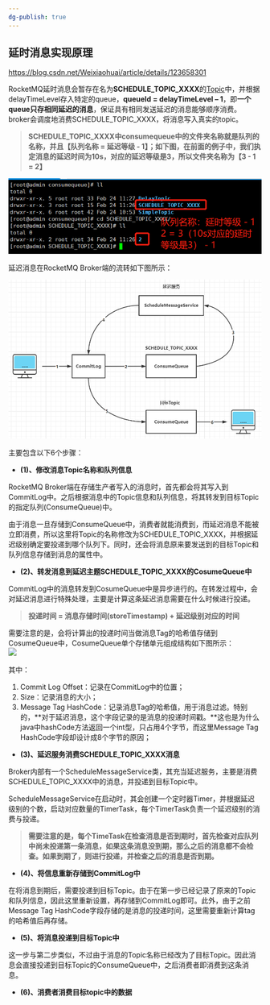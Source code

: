 ```yaml
---
dg-publish: true
---
```

## 延时消息实现原理

https://blog.csdn.net/Weixiaohuai/article/details/123658301

RocketMQ延时消息会暂存在名为**SCHEDULE\_TOPIC\_XXXX**的[Topic](https://so.csdn.net/so/search?q=Topic&spm=1001.2101.3001.7020)中，并根据delayTimeLevel存入特定的queue，**queueId = delayTimeLevel – 1**，即**一个queue只存相同延迟的消息**，保证具有相同发送延迟的消息能够顺序消费。broker会调度地消费SCHEDULE\_TOPIC\_XXXX，将消息写入真实的topic。

> **SCHEDULE\_TOPIC\_XXXX中consumequeue中的文件夹名称就是队列的名称，并且【队列名称 = 延迟等级 - 1】；如下图，在前面的例子中，我们执定消息的延迟时间为10s，对应的延迟等级是3，所以文件夹名称为【3 - 1 = 2】**

![](延迟队列名称.png)

延迟消息在RocketMQ Broker端的流转如下图所示：

![](延迟消息在Broker中流转图.png)

主要包含以下6个步骤：

-   **(1)、修改消息Topic名称和队列信息**

RocketMQ Broker端在存储生产者写入的消息时，首先都会将其写入到CommitLog中。之后根据消息中的Topic信息和队列信息，将其转发到目标Topic的指定队列(ConsumeQueue)中。

由于消息一旦存储到ConsumeQueue中，消费者就能消费到，而延迟消息不能被立即消费，所以这里将Topic的名称修改为SCHEDULE\_TOPIC\_XXXX，并根据延迟级别确定要投递到哪个队列下。同时，还会将消息原来要发送到的目标Topic和队列信息存储到消息的属性中。

-   **(2)、转发消息到延迟主题SCHEDULE\_TOPIC\_XXXX的CosumeQueue中**

CommitLog中的消息转发到CosumeQueue中是异步进行的。在转发过程中，会对延迟消息进行特殊处理，主要是计算这条延迟消息需要在什么时候进行投递。

> **投递时间 = 消息存储时间(storeTimestamp) + 延迟级别对应的时间**

需要注意的是，会将计算出的投递时间当做消息Tag的哈希值存储到CosumeQueue中，CosumeQueue单个存储单元组成结构如下图所示：  
![](https://img-blog.csdnimg.cn/4c8470657b5b411e9c4a9661ae8981df.png?x-oss-process=image/watermark,type_d3F5LXplbmhlaQ,shadow_50,text_Q1NETiBA5q-P5aSp6YO96KaB6L-b5q2l5LiA54K554K5,size_9,color_FFFFFF,t_70,g_se,x_16)

其中：

1.  Commit Log Offset：记录在CommitLog中的位置；
2.  Size：记录消息的大小；
3.  Message Tag HashCode：记录消息Tag的哈希值，用于消息过滤。特别的，**对于延迟消息，这个字段记录的是消息的投递时间戳。**这也是为什么java中hashCode方法返回一个int型，只占用4个字节，而这里Message Tag HashCode字段却设计成8个字节的原因；

-   **(3)、延迟服务消费SCHEDULE\_TOPIC\_XXXX消息**

Broker内部有一个ScheduleMessageService类，其充当延迟服务，主要是消费SCHEDULE\_TOPIC\_XXXX中的消息，并投递到目标Topic中。

ScheduleMessageService在启动时，其会创建一个定时器Timer，并根据延迟级别的个数，启动对应数量的TimerTask，每个TimerTask负责一个延迟级别的消费与投递。

> **需要注意的是，每个TimeTask在检查消息是否到期时，首先检查对应队列中尚未投递第一条消息，如果这条消息没到期，那么之后的消息都不会检查。如果到期了，则进行投递，并检查之后的消息是否到期。**

-   **(4)、将信息重新存储到CommitLog中**

在将消息到期后，需要投递到目标Topic。由于在第一步已经记录了原来的Topic和队列信息，因此这里重新设置，再存储到CommitLog即可。此外，由于之前Message Tag HashCode字段存储的是消息的投递时间，这里需要重新计算tag的哈希值后再存储。

-   **(5)、将消息投递到目标Topic中**

这一步与第二步类似，不过由于消息的Topic名称已经改为了目标Topic。因此消息会直接投递到目标Topic的ConsumeQueue中，之后消费者即消费到这条消息。

-   **(6)、消费者消费目标topic中的数据**
